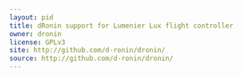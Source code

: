 ```yaml
---
layout: pid
title: dRonin support for Lumenier Lux flight controller
owner: dronin
license: GPLv3
site: http://github.com/d-ronin/dronin/
source: http://github.com/d-ronin/dronin/
---
```

